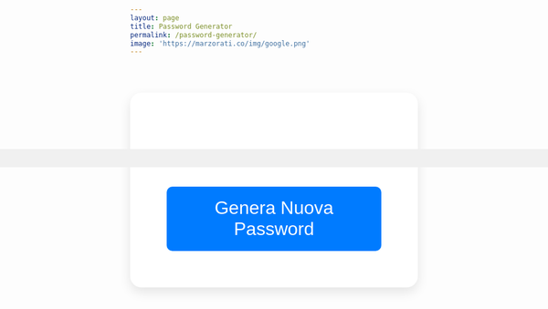 ```yaml
---
layout: page
title: Password Generator
permalink: /password-generator/
image: 'https://marzorati.co/img/google.png'
---
```

<div id="password-generator" style="font-family: Arial, sans-serif; max-width: 1000px; margin: 4rem auto; padding: 4rem; background: #fff; border-radius: 20px; box-shadow: 0 8px 20px rgba(0,0,0,0.1); text-align: center;">
  
  <div style="display: flex; justify-content: center; align-items: center; gap: 10px; margin: 1rem 0;">
    <div id="password" style="font-size: 2.6rem; word-break: break-all; background: #f0f0f0; padding: 1rem 2rem; border-radius: 10px; min-width: 5000px;"></div>
    <button onclick="copyPassword()" style="padding: 1rem 2rem; font-size: 2rem; border: none; border-radius: 10px; background-color: #007bff; color: white; cursor: pointer;">Copia</button>
  </div>
  <button onclick="generatePassword()" style="padding: 1.2rem 2.4rem; font-size: 2rem; border: none; border-radius: 10px; background-color: #007bff; color: white; cursor: pointer;">Genera Nuova Password</button>
</div>

<script>
  function generatePassword() {
    const length = 16;
    const charset = "abcdefghijklmnopqrstuvwxyzABCDEFGHIJKLMNOPQRSTUVWXYZ0123456789!@#$%^&*()-_=+[]{};:,.<>?";
    let password = "";
    for (let i = 0; i < length; i++) {
      const randomIndex = Math.floor(Math.random() * charset.length);
      password += charset[randomIndex];
    }
    document.getElementById("password").textContent = password;
  }

  function copyPassword() {
    const passwordText = document.getElementById("password").textContent;
    if (!passwordText) return;
    navigator.clipboard.writeText(passwordText).then(() => {
      alert("Password copiata negli appunti!");
    }).catch(err => {
      alert("Errore nella copia: " + err);
    });
  }

  window.onload = generatePassword;
</script>